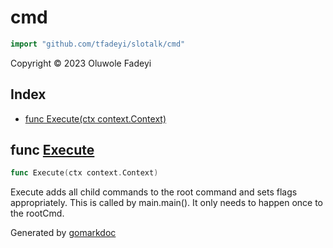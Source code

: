 <!-- Code generated by gomarkdoc. DO NOT EDIT -->

# cmd

```go
import "github.com/tfadeyi/slotalk/cmd"
```

Copyright © 2023 Oluwole Fadeyi

## Index

- [func Execute\(ctx context.Context\)](<#Execute>)


<a name="Execute"></a>
## func [Execute](<https://github.com/tfadeyi/sloth-simple-comments/blob/main/cmd/root.go#L43>)

```go
func Execute(ctx context.Context)
```

Execute adds all child commands to the root command and sets flags appropriately. This is called by main.main\(\). It only needs to happen once to the rootCmd.

Generated by [gomarkdoc](<https://github.com/princjef/gomarkdoc>)
